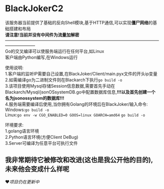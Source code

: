 # BlackJokerC2  
该服务器当前提供了基础的反向Shell模块,基于HTTP通信,可以实现**僵尸网络**的基础搭建和布局  
__请注意!当前并没有中间件为流量加解密__
———————————————————————————————————————————  
Go的交叉编译可以使服务端运行在任何平台,如Linux  
客户端由Python编写,在Windows运行  
  
使用说明:  
1.客户端的监听IP需要自己设置,在BlackJoker/Client/main.pyx文件的开头ip变量  
2.如需编译go为二进制文件则在Blackarch下执行`go build -o`  
3.该项目使用Mysql存储Session信息数据,需要首先手动在Blackarch/Mysql/jsonOSsystemDB.go中配置数据库信息,**!!!以及首先创建一个名为jsonossystem的数据库!!!**  
4.服务端需要编译后使用,当你拥有Golang的环境后在BlackJoker/输入命令:  
Windows:`go build -o`  
Linux:`go env -w CGO_ENABLED=0 GOOS=linux GOARCH=amd64`  `go build -o`  
  
环境要求:  
1.golang语言环境  
2.Python语言环境(方便Client DeBug)  
3.Server可编译为任意平台可执行文件  
  
## 我非常期待它被修改和改进(这也是我公开他的目的),未来他会变成什么样呢  
❤️*项目仍在更新中*
